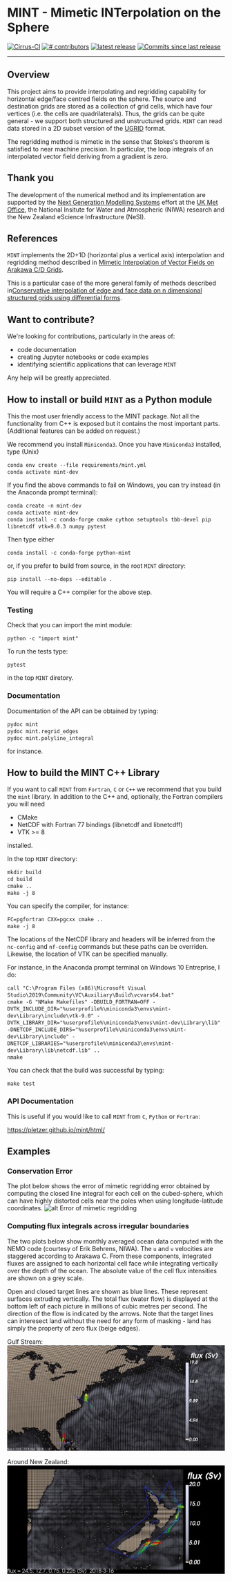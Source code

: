 # MINT - Mimetic INTerpolation on the Sphere

<p align="left">
<a href="https://cirrus-ci.com/github/pletzer/mint">
<img src="https://api.cirrus-ci.com/github/pletzer/mint.svg?branch=master"
     alt="Cirrus-CI" /></a>
<a href="https://github.com/pletzer/mint/graphs/contributors">
<img src="https://img.shields.io/github/contributors/pletzer/mint.svg"
     alt="# contributors" /></a>
<a href="https://github.com/pletzer/mint/releases">
<img src="https://img.shields.io/github/v/release/pletzer/mint"
     alt="latest release" /></a>
<a href="https://github.com/pletzer/mint/commits/master">
<img src="https://img.shields.io/github/commits-since/pletzer/mint/latest.svg"
     alt="Commits since last release" /></a>
</p>

----

## Overview

This project aims to provide interpolating and regridding capability for horizontal edge/face centred fields on the sphere. 
The source and destination grids are stored as a collection of grid cells, which have four vertices (i.e. the cells are quadrilaterals). Thus, the grids 
can be quite general - we support both structured and unstructured grids. `MINT` can read data stored in a 2D subset version of the [UGRID](https://ugrid-conventions.github.io/ugrid-conventions/) format.

The regridding method is mimetic in the sense that Stokes's theorem is satisfied to near machine precision. In particular, the 
loop integrals of an interpolated vector field deriving from a gradient is zero.

## Thank you

The development of the numerical method and its implementation are supported by the [Next Generation Modelling Systems](https://www.metoffice.gov.uk/research/approach/modelling-systems/next-gen-modelling-systems) effort at the [UK Met Office](https://www.metoffice.gov.uk/), the National Insitute for Water and Atmospheric (NIWA) research and the New Zealand eScience Infrastructure (NeSI).

## References

`MINT` implements the 2D+1D (horizontal plus a vertical axis) interpolation and regridding method described in 
[Mimetic Interpolation of Vector Fields on Arakawa C/D Grids](https://journals.ametsoc.org/view/journals/mwre/147/1/mwr-d-18-0146.1.xml).

This is a particular case of the more general family of methods described in[Conservative interpolation of edge and face data on n dimensional structured grids using differential forms](https://www.sciencedirect.com/science/article/pii/S0021999115005562?via%3Dihub).

## Want to contribute?

We're looking for contributions, particularly in the areas of:
 * code documentation
 * creating Jupyter notebooks or code examples
 * identifying scientific applications that can leverage `MINT`

Any help will be greatly appreciated.


## How to install or build `MINT` as  a Python module

This the most user friendly access to the MINT package. Not all the functionality from C++ is exposed but it contains the most important parts. (Additional features can be added on request.)

We recommend you install `Miniconda3`. Once you have `Miniconda3` installed, type (Unix)
```
conda env create --file requirements/mint.yml
conda activate mint-dev
```

If you find the above commands to fail on Windows, you can try instead (in the Anaconda prompt terminal):
```
conda create -n mint-dev
conda activate mint-dev
conda install -c conda-forge cmake cython setuptools tbb-devel pip libnetcdf vtk=9.0.3 numpy pytest
```

Then type either 
```
conda install -c conda-forge python-mint
```

or, if you prefer to build from source, in the root `MINT` directory:
```
pip install --no-deps --editable .
```
You will require a C++ compiler for the above step.

### Testing

Check that you can import the mint module:
```
python -c "import mint"
```

To run the tests type:
```
pytest
```
in the top `MINT` diretory.

### Documentation

Documentation of the API can be obtained by typing:
```
pydoc mint
pydoc mint.regrid_edges
pydoc mint.polyline_integral
```
for instance.

 
## How to build the MINT C++ Library

If you want to call `MINT` from `Fortran`, `C` or `C++` we recommend that you build the `mint` library. In addition to the C++ and, optionally, the Fortran compilers you will need

 * CMake 
 * NetCDF with Fortran 77 bindings (libnetcdf and libnetcdff)
 * VTK >= 8

installed.

In the top `MINT` directory:
```
mkdir build
cd build
cmake ..
make -j 8
```

You can specify the compiler, for instance:
```
FC=pgfortran CXX=pgcxx cmake ..
make -j 8
```

The locations of the NetCDF library and headers will be inferred from the `nc-config` and `nf-config` commands but these paths can be overriden. Likewise, the location of VTK can be specified manually.

For instance, in the Anaconda prompt terminal on Windows 10 Entreprise,  I do:
```
call "C:\Program Files (x86)\Microsoft Visual Studio\2019\Community\VC\Auxiliary\Build\vcvars64.bat"
cmake -G "NMake Makefiles" -DBUILD_FORTRAN=OFF -DVTK_INCLUDE_DIR="%userprofile%\miniconda3\envs\mint-dev\Library\include\vtk-9.0" -DVTK_LIBRARY_DIR="%userprofile%\miniconda3\envs\mint-dev\Library\lib" -DNETCDF_INCLUDE_DIRS="%userprofile%\miniconda3\envs\mint-dev\Library\include" -DNETCDF_LIBRARIES="%userprofile%\miniconda3\envs\mint-dev\Library\lib\netcdf.lib" ..
nmake
```

You can check that the build was successful by typing:
```
make test
```


### API Documentation

This is useful if you would like to call `MINT` from `C`, `Python` or `Fortran`:

https://pletzer.github.io/mint/html/


## Examples

### Conservation Error

The plot below shows the error of mimetic regridding error obtained by computing the 
closed line integral for each cell on the cubed-sphere, which can have highly distorted cells near the poles when using longitude-latitude coordinates. 
![alt Error of mimetic regridding](https://raw.githubusercontent.com/pletzer/mint/master/figures/regrid_edgesError.png)

### Computing flux integrals across irregular boundaries

The two plots below show monthly averaged ocean data computed with the NEMO code (courtesy of Erik Behrens, NIWA). The `u` and `v` velocities are staggered according to Arakawa C. From these components, integrated fluxes are assigned to each horizontal cell face while integrating vertically over the depth of the ocean. The absolute value of the cell flux intensities are shown on a grey scale. 

Open and closed target lines are shown as blue lines. These represent surfaces extruding vertically. The total flux (water flow) is displayed at the bottom left of each picture in millions of cubic metres per second. The direction of the flow is indicated by the arrows. Note that the target lines can interesect land without the need for any form of masking - land has simply the property of zero flux (beige edges). 

Gulf Stream:
![alt Gulf Stream](https://raw.githubusercontent.com/pletzer/mint/master/figures/gulfStream.png)

Around New Zealand:
![Around New Zealand](https://raw.githubusercontent.com/pletzer/mint/master/figures/nz.png) 
